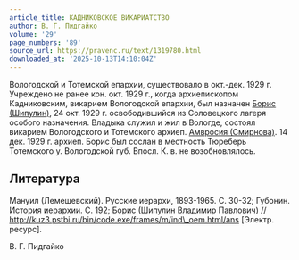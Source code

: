 ```yaml
---
article_title: КАДНИКОВСКОЕ ВИКАРИАТСТВО
author: В. Г. Пидгайко
volume: '29'
page_numbers: '89'
source_url: https://pravenc.ru/text/1319780.html
downloaded_at: '2025-10-13T14:10:04Z'
---
```


Вологодской и Тотемской епархии, существовало в окт.-дек. 1929 г. Учреждено не ранее кон. окт. 1929 г., когда архиепископом Кадниковским, викарием Вологодской епархии, был назначен [Борис (Шипулин)](<https://pravenc.ru/text/Борис (Шипулин).html>), 24 окт. 1929 г. освободившийся из Соловецкого лагеря особого назначения. Владыка служил и жил в Вологде, состоял викарием Вологодского и Тотемского архиеп. [Амвросия (Смирнова)](https://pravenc.ru/text/АМВРОСИЙ.html). 14 дек. 1929 г. архиеп. Борис был сослан в местность Тюреберь Тотемского у. Вологодской губ. Впосл. К. в. не возобновлялось.

## Литература

Мануил (Лемешевский). Русские иерархи, 1893-1965. С. 30-32; Губонин. История иерархии. С. 192; Борис (Шипулин Владимир Павлович) // http://kuz3.pstbi.ru/bin/code.exe/frames/m/ind\_oem.html/ans [Электр. ресурс].

В. Г. Пидгайко
